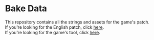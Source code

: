 # Bake Data
This repository contains all the strings and assets for the game's patch.  
If you're looking for the English patch, click [here](https://github.com/AGTTeam/BakeData/releases).  
If you're looking for the game's tool, click [here](https://github.com/AGTTeam/BakeTranslation).  
